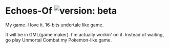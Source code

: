 # Echoes-Of ![version: beta](https://img.shields.io/badge/version-beta-blue)
My game. I love it. 16-bits undertale like game.

It will be in GML(game maker). I'm actually workin' on it. 
Instead of waiting, go play Unmortal Combat my Pokemon-like
game.
